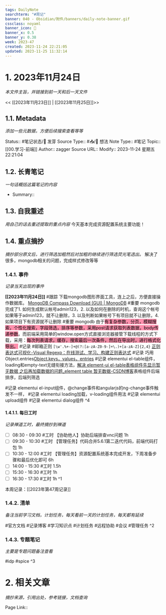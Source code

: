 ```yaml
---
tags: DailyNote
searchterm: "#周记"
banner: 040 - Obsidian/附件/banners/daily-note-banner.gif
cssclass: noyaml
banner_icon: 💌
banner_x: 0.5
banner_y: 0.38
week: 2023-47
created: 2023-11-24 22:21:05
updated: 2023-11-25 11:32:14
---
```


# 1. 2023年11月24日

_本文件主旨，并链接到前一天和后一天文件_

<< [[2023年11月23日]] | [[2023年11月25日]]>>

## 1.1. Metadata

_添加一些元数据，方便后续搜索查看等等_

Status:: #笔记状态/🌱 发芽
Source Type:: #📥/💭 想法 
Note Type:: #笔记
Topic:: [[00.学习-前端]]
Author:: zagger
Source URL::
Modify:: 2023-11-24 星期五 22:21:04

## 1.2. 长青笔记

_一句话概括这篇笔记的内容_

- Summary::

## 1.3. 自我重述

_用自己的话去重述提取的重点内容_
今天基本完成资源配置系统主要功能！
## 1.4. 重点摘抄

_摘抄部分原文后，进行筛选加粗然后对加粗的继续进行筛选荧光笔选出。_
解决了很多，mongodb相关的问题，完成样式修改等等
### 1.4.1. 事件

_记录当天出现的事件_

**[[2023年11月24日]]** 
#跟踪 下载mongodb图形界面工具，连上之后，方便直接操作数据库。 [MongoDB Compass Download (GUI) | MongoDB](https://www.mongodb.com/try/download/compass )
#重要 mongodb 完成了1. 如何生成默认帐号admin123，2. 以及如何在删除的时机，查询这个帐号如果等于admin123，就不让删除，3. 以及判断如果帐号下有项目就不让删除，4. 如果项目下有资源就不让删除
#重要 mongodb 由于<mark style="background: #FF5582A6;">有复杂参数，分页，模糊搜索，个性化搜索，字段筛选，排序等参数，采用post请求获取列表数据，body传递参数</mark>。而前端采用简单的window.open方式直接浏览器接管下载线程的方式下载，采用：<mark style="background: #FF5582A6;"><span style="background:rgba(140, 140, 140, 0.12)">每次列表请求，缓存，搜索最后一次条件，然后在导出时，进行格式化导出</span>。</mark>
#记录 #邮箱正则 `[\w'.%+-]+@(?:[a-zA-Z0-9-]+\.)+[a-zA-Z]{2,4} ` [正则表达式可视化-Visual Regexp：在线测试、学习、构建正则表达式](https://wangwl.net/static/projects/visualRegex#prefix=Y&source=Yemail )
#记录 巧用Object.entries[Object.keys，values，entries](https://zh.javascript.info/keys-values-entries )
#记录  elementui el-table组件，loading和empty-text无缝衔接方法，[解决 element-ui el-table表格组件先显示暂无数据 之后再加载数据的问题\_element table 暂无数据-CSDN博客](https://blog.csdn.net/weixin_42220130/article/details/134116254 )表格组件后端排序，后端列筛选

#记录  elementui el-input组件，@change事件和angularjs的ng-change事件触发不一样，
#记录  elementui loading加载，v-loading组件用法
#记录  elementui upload组件
#记录  elementui dialog组件
^4

#### 1.4.1.1. 每日工时

_记录禅道工时，最终摘抄到禅道_

- [ ] 08:30 - 09:30 #工时  【协助他人】协助后端排查vnc问题 1h
- [ ] 09:30 - 10:30 #工时 【管理任务】代码合并5.6.1第二迭代代码，前端代码打包 1h
- [ ] 10:30 - 12:00 #工时  【管理任务】资源配置系统基本完成开发，下周准备步骤和最后优化即可 6h
- [ ] 14:00 - 15:30 #工时  1.5h
- [ ] 15:30 - 16:30 #工时  1h
- [ ] 16:30 - 17:30 #工时  1h
^1

本周记录：[[2023年第47周记录]]

### 1.4.2. 清单

_备注当前学习文档，计划任务，每天看前一天的计划任务，每天都有延续_

#官方文档 
#记录博客
#学习知识点
#计划任务
#远程协助
#会议 
#管理任务
^2

### 1.4.3. 专题笔记

_主要是专题问题备注查看_

#idp
#spice
^3

# 2. 相关文章

_摘抄来源，引用出处，参考链接，文档查询_

Page Link::

